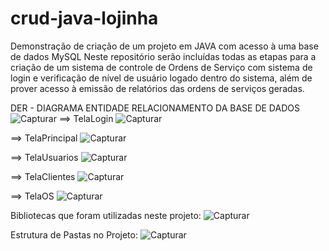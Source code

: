 # crud-java-lojinha
Demonstração de criação de um projeto em JAVA com acesso à uma base de dados MySQL
Neste repositório serão incluídas todas as etapas para a criação de um sistema de controle de Ordens de Serviço com sistema de login e verificação de nível de usuário logado dentro do sistema, além de prover acesso à emissão de relatórios das ordens de serviços geradas.

DER - DIAGRAMA ENTIDADE RELACIONAMENTO DA BASE DE DADOS
![Capturar](https://user-images.githubusercontent.com/64791987/145073812-46cb8e74-1a36-44f9-8e2e-30f6ccb1649f.PNG)
==> TelaLogin
![Capturar](https://user-images.githubusercontent.com/64791987/145074818-9cc72045-4713-4c7f-8203-ef2d5aef91f3.PNG)

==> TelaPrincipal
![Capturar](https://user-images.githubusercontent.com/64791987/145074918-6207a9e9-067b-4c25-b430-36b4d01e2a81.PNG)

==> TelaUsuarios
![Capturar](https://user-images.githubusercontent.com/64791987/145075055-1fde74ac-54e6-4743-90f1-9691dc1819be.PNG)

==> TelaClientes
![Capturar](https://user-images.githubusercontent.com/64791987/145075273-a7018f9b-65d4-4e12-b445-d59a06158469.PNG)

==> TelaOS
![Capturar](https://user-images.githubusercontent.com/64791987/145075422-89338e7a-39b8-4189-871c-812b8c7054e4.PNG)


Bibliotecas que foram utilizadas neste projeto:
![Capturar](https://user-images.githubusercontent.com/64791987/145075694-3a46fc64-d25a-4162-be97-2a4eda2ea4b1.PNG)

Estrutura de Pastas no Projeto:
![Capturar](https://user-images.githubusercontent.com/64791987/145075817-97e4cf8c-651d-4548-840e-c47e0143a50c.PNG)
